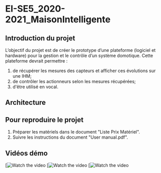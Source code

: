 # EI-SE5_2020-2021_MaisonIntelligente

## Introduction du projet
L’objectif du projet est de créer le prototype d’une plateforme (logiciel et hardware) pour la gestion et le contrôle d’un système domotique. Cette plateforme devrait permettre : 
  1. de récupérer les mesures des capteurs et afficher ces évolutions sur une IHM; 
  2. de contrôler les actionneurs selon les mesures récupérées;
  3. d'être utilisé en vocal.

## Architecture

## Pour reproduire le projet
1. Préparer les matériels dans le document "Liste Prix Matériel".
2. Suivre les instructions du document "User manual.pdf".

## Vidéos démo
[![Watch the video](https://drive.google.com/file/d/1LtWx57XUg4cl8BtafG3EHzvESIkhxfTd/view?usp=sharing)
[![Watch the video](https://drive.google.com/file/d/1HveZrTlumSAMURRdc8G5o_iuXNxCHBxD/view?usp=sharing)
[![Watch the video](https://drive.google.com/file/d/15s65VJoZ-L-rJbPG9RIROOTtA-MfB8P4/view?usp=sharing)
